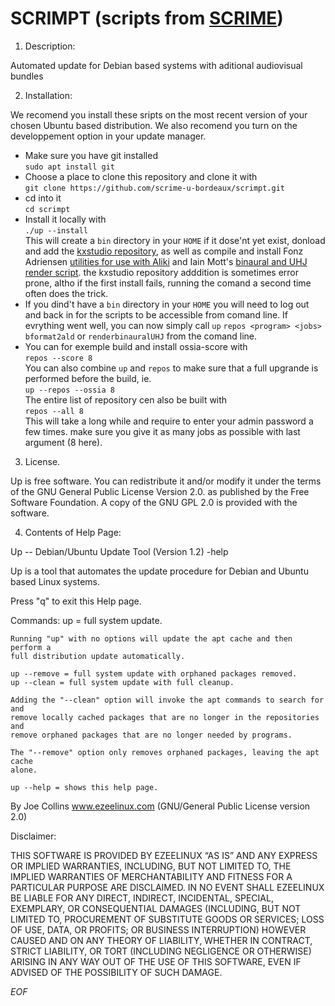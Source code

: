 # SCRIMPT (scripts from [SCRIME](https://scrime.u-bordeaux.fr/))

1. Description:

 Automated update for Debian based systems with aditional audiovisual bundles

2. Installation:

 We recomend you install these sripts on the most recent version of your chosen Ubuntu based distribution. We also recomend you turn on the developpement option in your update manager.
 
 * Make sure you have git installed <br />
 ```sudo apt install git``` <br />
 * Choose a place to clone this repository and clone it with <br />
 ```git clone https://github.com/scrime-u-bordeaux/scrimpt.git``` <br />
 * cd into it <br />
 ```cd scrimpt``` <br />
 * Install it locally with  <br />
 ```./up --install``` <br />
 This will create a ```bin``` directory in your ```HOME``` if it dose'nt yet exist, donload and add the [kxstudio repository](https://kx.studio/Repositories), as well as compile and install Fonz Adriensen [utilities for use with Aliki](https://escuta.org/en/proj/research/ambiresources/item/227-making-impulse-responses-with-aliki.html) and Iain Mott's [binaural and UHJ render script](https://escuta.org/en/proj/research/ambiresources/item/229-b-format-to-binaural-uhj-stereo.html). the kxstudio repository adddition is sometimes error prone, altho if the first install fails, running the comand a second time often does the trick.
 * If you dind't have a ```bin``` directory in your ```HOME``` you will need to log out and back in for the scripts to be accessible from comand line. If evrything went well, you can now simply call ```up``` ```repos <program> <jobs>```
 ```bformat2ald``` or ```renderbinauralUHJ``` from the comand line. 
 * You can for exemple build and install ossia-score with <br />
 ```repos --score 8``` <br />
 You can also combine ```up``` and ```repos``` to make sure that a full upgrande is performed before the build, ie. <br />
 ```up --repos --ossia 8``` <br />
 The entire list of repository cen also be built with <br />
 ```repos --all 8``` <br />
 This will take a long while and require to enter your admin password a few times. make sure you give it as many jobs as possible with last argument (8 here). 
 
3. License.

 Up is free software. You can redistribute it and/or modify it under the
 terms of the GNU General Public License Version 2.0. as published by
 the Free Software Foundation. A copy of the GNU GPL 2.0 is provided with the
 software.

4. Contents of Help Page:

 Up -- Debian/Ubuntu Update Tool (Version 1.2)  -help

 Up is a tool that automates the update procedure for Debian and Ubuntu based
 Linux systems.

 Press "q" to exit this Help page.

 Commands:
    up = full system update.
    
    Running "up" with no options will update the apt cache and then perform a
    full distribution update automatically.

    up --remove = full system update with orphaned packages removed.
    up --clean = full system update with full cleanup.

    Adding the "--clean" option will invoke the apt commands to search for and
    remove locally cached packages that are no longer in the repositories and
    remove orphaned packages that are no longer needed by programs. 

    The "--remove" option only removes orphaned packages, leaving the apt cache
    alone. 

    up --help = shows this help page.

 By Joe Collins www.ezeelinux.com (GNU/General Public License version 2.0)
 
 Disclaimer:

 THIS SOFTWARE IS PROVIDED BY EZEELINUX “AS IS” AND ANY EXPRESS OR IMPLIED
 WARRANTIES, INCLUDING, BUT NOT LIMITED TO, THE IMPLIED WARRANTIES OF
 MERCHANTABILITY AND FITNESS FOR A PARTICULAR PURPOSE ARE DISCLAIMED. IN NO
 EVENT SHALL EZEELINUX BE LIABLE FOR ANY DIRECT, INDIRECT, INCIDENTAL, SPECIAL,
 EXEMPLARY, OR CONSEQUENTIAL DAMAGES (INCLUDING, BUT NOT LIMITED TO,
 PROCUREMENT OF SUBSTITUTE GOODS OR SERVICES; LOSS OF USE, DATA, OR PROFITS; OR
 BUSINESS INTERRUPTION) HOWEVER CAUSED AND ON ANY THEORY OF LIABILITY, WHETHER
 IN CONTRACT, STRICT LIABILITY, OR TORT (INCLUDING NEGLIGENCE OR OTHERWISE)
 ARISING IN ANY WAY OUT OF THE USE OF THIS SOFTWARE, EVEN IF ADVISED OF THE
 POSSIBILITY OF SUCH DAMAGE.

_EOF_

